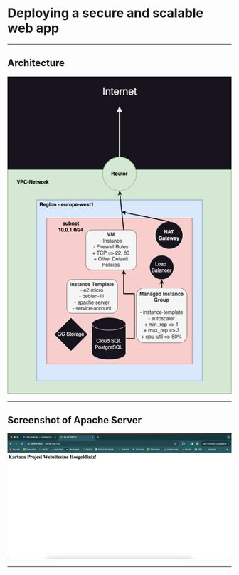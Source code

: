 # Deploying a secure and scalable web app
----

## Architecture

![Architecture](./architecture.png)

----

Screenshot of Apache Server
----

![ Screenshot of Apache Server](./Apache%20Server.png)

----